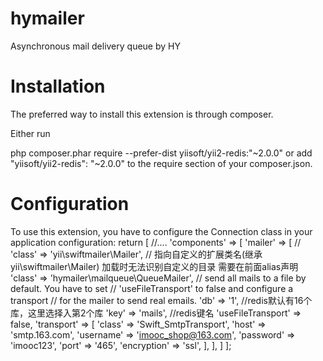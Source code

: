# hymailer
Asynchronous mail delivery queue by HY
# Installation
The preferred way to install this extension is through composer.

Either run

php composer.phar require --prefer-dist yiisoft/yii2-redis:"~2.0.0"
or add
"yiisoft/yii2-redis": "~2.0.0" 
to the require section of your composer.json.

# Configuration
To use this extension, you have to configure the Connection class in your application configuration:
return [
    //....
    'components' => [
        'mailer' => [
            // 'class' => 'yii\swiftmailer\Mailer',
            // 指向自定义的扩展类名(继承yii\swiftmailer\Mailer) 加载时无法识别自定义的目录 需要在前面alias声明
            'class' => 'hymailer\mailqueue\QueueMailer',
            // send all mails to a file by default. You have to set
            // 'useFileTransport' to false and configure a transport
            // for the mailer to send real emails.
            'db'  => '1', //redis默认有16个库，这里选择入第2个库
            'key' => 'mails',  //redis键名
            'useFileTransport' => false,
            'transport' => [
                'class' => 'Swift_SmtpTransport',
                'host' => 'smtp.163.com',
                'username' => 'imooc_shop@163.com',
                'password' => 'imooc123',
                'port' => '465',
                'encryption' => 'ssl',
            ],
        ],
    ]
];